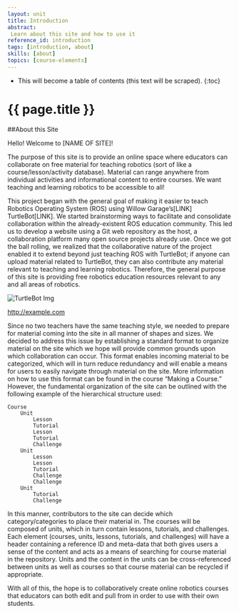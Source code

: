 ```yaml
---
layout: unit
title: Introduction
abstract:
 Learn about this site and how to use it
reference_id: introduction
tags: [introduction, about]
skills: [about]
topics: [course-elements]
---
```




* This will become a table of contents (this text will be scraped).
{:toc}

# {{ page.title }}

##About this Site

Hello! Welcome to [NAME OF SITE]!

The purpose of this site is to provide an online space where educators can collaborate on free material for teaching robotics (sort of like a course/lesson/activity database).  Material can range anywhere from individual activities and informational content to entire courses.  We want teaching and learning robotics to be accessible to all!

This project began with the general goal of making it easier to teach Robotics Operating System (ROS) using Willow Garage’s[LINK] TurtleBot[LINK].  We started brainstorming ways to facilitate and consolidate collaboration within the already-existent ROS education community.  This led us to develop a website using a Git web repository as the host, a collaboration platform many open source projects already use.  Once we got the ball rolling, we realized that the collaborative nature of the project enabled it to extend beyond just teaching ROS with TurtleBot; if anyone can upload material related to TurtleBot, they can also contribute any material relevant to teaching and learning robotics.  Therefore, the general purpose of this site is providing free robotics education resources relevant to any and all areas of robotics.

![TurtleBot Img](~/mariana/Desktop/turtlebot_2_lg.png)

http://example.com

Since no two teachers have the same teaching style, we needed to prepare for material coming into the site in all manner of shapes and sizes.  We decided to address this issue by establishing a standard format to organize material on the site which we hope will provide common grounds upon which collaboration can occur.  This format enables incoming material to be categorized, which will in turn reduce redundancy and will enable a means for users to easily navigate through material on the site.  More information on how to use this format can be found in the course “Making a Course.”  However, the fundamental organization of the site can be outlined with the following example of the hierarchical structure used:

    Course
        Unit
            Lesson
            Tutorial
            Lesson
            Tutorial
            Challenge
        Unit
            Lesson
            Lesson
            Tutorial
            Challenge
            Challenge
        Unit
            Tutorial
            Challenge

In this manner, contributors to the site can decide which category/categories to place their material in.  The courses will be composed of units, which in turn contain lessons, tutorials, and challenges.  Each element (courses, units, lessons, tutorials, and challenges) will have a header containing a reference ID and meta-data that both gives users a sense of the content and acts as a means of searching for course material in the repository. Units and the content in the units can be cross-referenced between units as well as courses so that course material can be recycled if appropriate. 

With all of this, the hope is to collaboratively create online robotics courses that educators can both edit and pull from in order to use with their own students.

